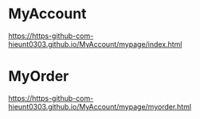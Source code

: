 # MyAccount
https://https-github-com-hieunt0303.github.io/MyAccount/mypage/index.html
# MyOrder
https://https-github-com-hieunt0303.github.io/MyAccount/mypage/myorder.html
